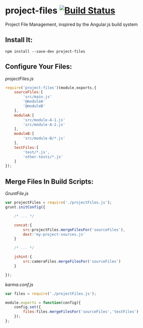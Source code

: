 project-files [![Build Status](https://travis-ci.org/jamestalmage/project-files.png?branch=master)](https://travis-ci.org/jamestalmage/project-files)
=============

Project File Management, inspired by the Angular.js build system

Install It:
----------
```
npm install --save-dev project-files
```

Configure Your Files:
---------------------
*projectFiles.js*
```javascript
require('project-files')(module,exports,{
    sourceFiles:[
        'src/main.js'
        '@moduleA'
        '@moduleB'
    ],
    moduleA:[
        'src/module-A-1.js'
        'src/module-A-2.js'
    ],
    moduleB:[
        'src/module-B/*.js'
    ],
    testFiles:[
        'test/*.js',
        'other-tests/*.js'
    ]
});
```

Merge Files In Build Scripts:
-----------------------------
*GruntFile.js*
```javascript
var projectFiles = require('./projectFiles.js');
grunt.initConfig({

    /* ... */

    concat:{
        src:projectFiles.mergeFilesFor('sourceFiles'),
        dest:'my-project-sources.js'
    }

    /* ... */

    jshint:{
        src:cameraFiles.mergeFilesFor('sourceFiles')
    }

});
```
*karma.conf.js*
```javascript
var files = require('./projectFiles.js');

module.exports = function(config){
    config.set({
        files:files.mergeFilesFor('sourceFiles','testFiles')
    });
};

```